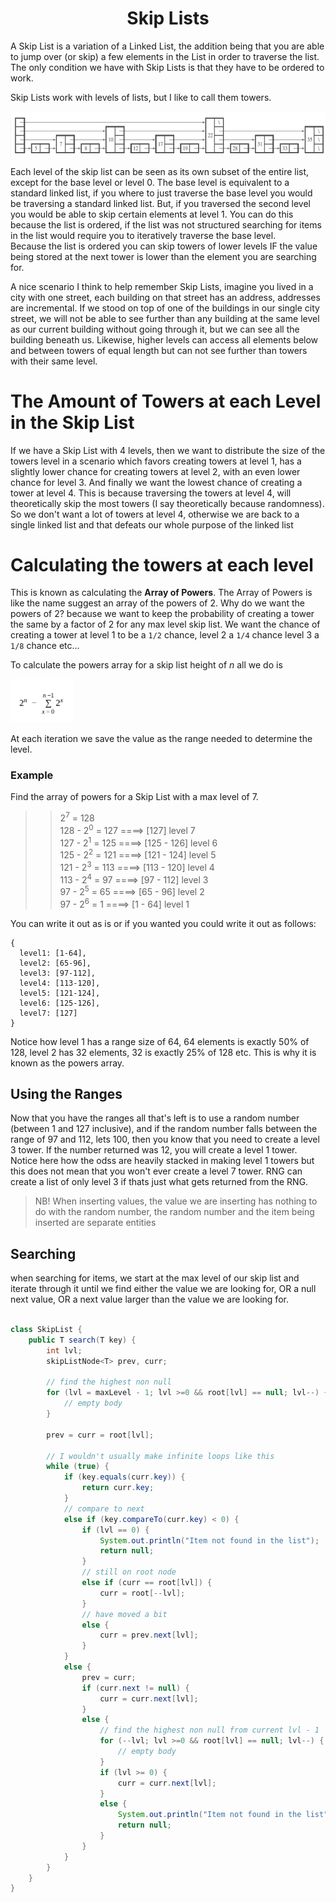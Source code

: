 <div align="center"><h1> Skip Lists </h1></div>

A Skip List is a variation of a Linked List, the addition being that you are able to jump over (or skip) a few elements
in the List in order to traverse the list. The only condition we have with Skip Lists is that they have to be ordered to
work.

Skip Lists work with levels of lists, but I like to call them towers.

<img src="images/skip_list.png" alt="skip lists image">

Each level of the skip list can be seen as its own subset of the entire list, except for the base level or level 0. The
base level is equivalent to a standard linked list, if you where to just traverse the base level you would be traversing
a standard linked list. But, if you traversed the second level you would be able to skip certain elements at level 1.
You can do this because the list is ordered, if the list was not structured searching for items in the list would
require you to iteratively traverse the base level. <br />
Because the list is ordered you can skip towers of lower levels IF the value being stored at the next tower is lower
than the element you are searching for.

A nice scenario I think to help remember Skip Lists, imagine you lived in a city with one street, each building on that
street has an address, addresses are incremental. If we stood on top of one of the buildings in our single city street,
we will not be able to see further than any building at the same level as our current building without going through it,
but we can see all the building beneath us. Likewise, higher levels can access all elements below and between towers of
equal length but can not see further than towers with their same level.

# The Amount of Towers at each Level in the Skip List

If we have a Skip List with 4 levels, then we want to distribute the size of the towers level in a scenario which favors
creating towers at level 1, has a slightly lower chance for creating towers at level 2, with an even lower chance for
level 3. And finally we want the lowest chance of creating a tower at level 4. This is because traversing the towers at
level 4, will theoretically skip the most towers (I say theoretically because randomness). So we don't want a lot of
towers at level 4, otherwise we are back to a single linked list and that defeats our whole purpose of the linked list

# Calculating the towers at each level

This is known as calculating the **Array of Powers**. The Array of Powers is like the name suggest an array of the
powers of 2. Why do we want the powers of 2? because we want to keep the probability of creating a tower the same by a
factor of 2 for any max level skip list. We want the chance of creating a tower at level 1 to be a `1/2` chance, level 2
a `1/4` chance level 3 a `1/8` chance etc...

To calculate the powers array for a skip list height of *n* all we do is

<img width="20%" src="images/equation_1.png" alt="sigma equation">

At each iteration we save the value as the range needed to determine the level.

### Example

Find the array of powers for a Skip List with a max level of 7.

> > 2<sup>7</sup> = 128 <br />
> > 128 - 2<sup>0</sup> = 127 ====> [127] level 7 <br />
> > 127 - 2<sup>1</sup> = 125 ====> [125 - 126] level 6 <br />
> > 125 - 2<sup>2</sup> = 121 ====> [121 - 124] level 5 <br />
> > 121 - 2<sup>3</sup> = 113 ====> [113 - 120] level 4 <br />
> > 113 - 2<sup>4</sup> = 97 ====> [97 - 112] level 3 <br />
> > 97 - 2<sup>5</sup> = 65 ====> [65 - 96] level 2 <br />
> > 97 - 2<sup>6</sup> = 1 ====> [1 - 64] level 1 <br />

You can write it out as is or if you wanted you could write it out as follows:

```text
{
  level1: [1-64],
  level2: [65-96],
  level3: [97-112],
  level4: [113-120],
  level5: [121-124],
  level6: [125-126],
  level7: [127]
}
```

Notice how level 1 has a range size of 64, 64 elements is exactly 50% of 128, level 2 has 32 elements, 32 is exactly 25%
of 128 etc. This is why it is known as the powers array.

## Using the Ranges

Now that you have the ranges all that's left is to use a random number (between 1 and 127 inclusive), and if the random
number falls between the range of 97 and 112, lets 100, then you know that you need to create a level 3 tower. If the
number returned was 12, you will create a level 1 tower. Notice here how the odss are heavily stacked in making level 1
towers but this does not mean that you won't ever create a level 7 tower. RNG can create a list of only level 3 if thats
just what gets returned from the RNG.

> NB! When inserting values, the value we are inserting has nothing to do with the random number, the random number
> and the item being inserted are separate entities

## Searching

when searching for items, we start at the max level of our skip list and iterate through it until we find either the
value we are looking for, OR a null next value, OR a next value larger than the value we are looking for.

```java

class SkipList {
    public T search(T key) {
        int lvl;
        skipListNode<T> prev, curr;
        
        // find the highest non null
        for (lvl = maxLevel - 1; lvl >=0 && root[lvl] == null; lvl--) {
            // empty body    
        }
        
        prev = curr = root[lvl];
        
        // I wouldn't usually make infinite loops like this
        while (true) {
            if (key.equals(curr.key)) {
                return curr.key;
            }
            // compare to next
            else if (key.compareTo(curr.key) < 0) {
                if (lvl == 0) {
                    System.out.println("Item not found in the list");
                    return null;
                }
                // still on root node
                else if (curr == root[lvl]) {
                    curr = root[--lvl];
                }
                // have moved a bit
                else {
                    curr = prev.next[lvl];
                }
            }
            else {
                prev = curr;
                if (curr.next != null) {
                    curr = curr.next[lvl];
                }
                else {
                    // find the highest non null from current lvl - 1
                    for (--lvl; lvl >=0 && root[lvl] == null; lvl--) {
                        // empty body    
                    }
                    if (lvl >= 0) {
                        curr = curr.next[lvl];
                    }
                    else {
                        System.out.println("Item not found in the list");
                        return null;
                    }
                }
            }
        }
    }
}
```
